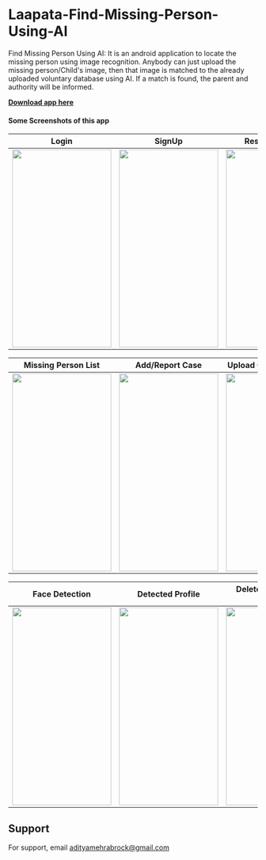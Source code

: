 # Laapata-Find-Missing-Person-Using-AI
Find Missing Person Using AI: It is an android application to locate the missing person using image recognition. Anybody can just upload the missing person/Child's image, then that image is matched to the already uploaded voluntary database using AI. If a match is found, the parent and authority will be informed.

[**Download app here**](https://drive.google.com/file/d/1Zb_rRoAps0FOOLtIK9t9EB-xqDQQRURN/view?usp=sharing)



#### Some Screenshots of this app


 Login                               | SignUp                                        | Reset Password 			                    | Dashboard
:------------------------------------------:|:-------------------------------------------:|:-----------------------------------------------:|:----------------------------------------:
<img src="https://github.com/sanskarpawar/Laapata-Find-Missing-Person-Using-AI/assets/39761857/85c0ddd7-9c50-4d15-8116-08c74c093f2f"  width="200" height="400"/> | <img src="https://github.com/sanskarpawar/Laapata-Find-Missing-Person-Using-AI/assets/39761857/22c15f13-25c9-4bcb-895a-b92acc4284a7"  width="200" height="400"/>  | <img src="https://github.com/sanskarpawar/Laapata-Find-Missing-Person-Using-AI/assets/39761857/c2ee7904-fcbb-4494-b3eb-2f73108bdecc"  width="200" height="400"/> | <img src="https://github.com/sanskarpawar/Laapata-Find-Missing-Person-Using-AI/assets/39761857/a8fb6f79-3ff2-437a-9cd6-43cc075c415f"  width="200" height="400"/>

 Missing Person List                         | Add/Report Case                             | Upload Case with details                      | Police Station Locator
:-----------------------------------------:|:--------------------------------------------:|:-----------------------------------------------:|:-------------------------------------:
<img src="https://github.com/sanskarpawar/Laapata-Find-Missing-Person-Using-AI/assets/39761857/a8fb6f79-3ff2-437a-9cd6-43cc075c415f" width="200" height="400"/> | <img src="https://github.com/sanskarpawar/Laapata-Find-Missing-Person-Using-AI/assets/39761857/e7126e16-cd96-4580-a5af-8e9ce3e557c7" width="200" height="400"/>| <img src="https://github.com/sanskarpawar/Laapata-Find-Missing-Person-Using-AI/assets/39761857/8c6335b3-a702-479e-b210-d0f70d021a8c" width="200" height="400"/>|<img src="https://github.com/sanskarpawar/Laapata-Find-Missing-Person-Using-AI/assets/39761857/361b56b9-4703-4d72-b197-bca2c701ac76" width="200" height="400"/>
 
 Face Detection                           | Detected Profile                             | Delete, Resolve, Edit Case                      | Chat with Reporter
:-----------------------------------------:|:--------------------------------------------:|:-----------------------------------------------:|:-------------------------------------:
<img src="https://github.com/sanskarpawar/Laapata-Find-Missing-Person-Using-AI/assets/39761857/b1dfca7d-59ff-4a36-9180-2f5ad65cc55f" width="200" height="400"/>| <img src="https://github.com/sanskarpawar/Laapata-Find-Missing-Person-Using-AI/assets/39761857/15540fef-7441-4836-86fd-74b59a2828ce" width="200" height="400"/>| <img src="https://github.com/sanskarpawar/Laapata-Find-Missing-Person-Using-AI/assets/39761857/6bc46a6d-650e-4628-9553-740ca77c5792" width="200" height="400"/>| <img src="https://github.com/sanskarpawar/Laapata-Find-Missing-Person-Using-AI/assets/39761857/7cc984b3-d4e9-4b01-9e01-a6d97c4c4e9b" width="200" height="400"/>
 
 


## Support

For support, email adityamehrabrock@gmail.com 
 
 
 
 
 
 
 
 
 
 
 
 
 
 
 
 

